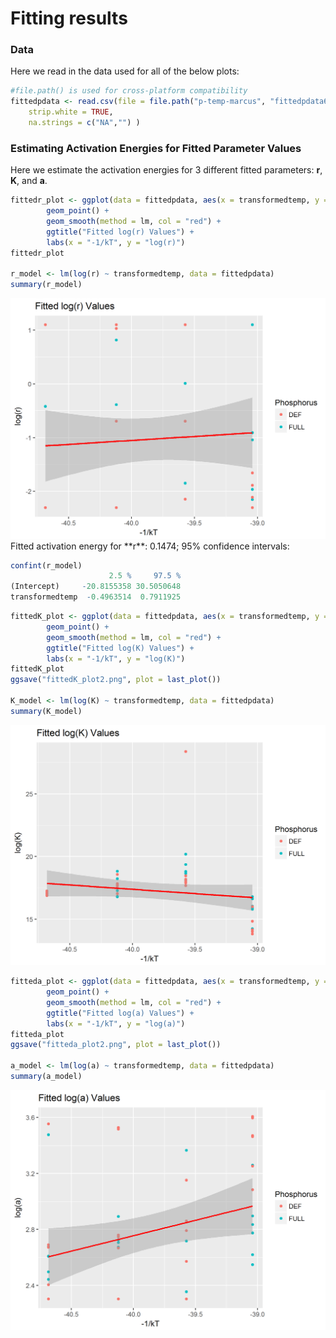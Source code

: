# Fitting results

### Data

Here we read in the data used for all of the below plots:
```r
#file.path() is used for cross-platform compatibility
fittedpdata <- read.csv(file = file.path("p-temp-marcus", "fittedpdata6.csv"),
	strip.white = TRUE,
	na.strings = c("NA","") )
```
### Estimating Activation Energies for Fitted Parameter Values

Here we estimate the activation energies for 3 different fitted parameters: **r**, **K**, and **a**.

```r
fittedr_plot <- ggplot(data = fittedpdata, aes(x = transformedtemp, y = log(r), color = Phosphorus)) +
        geom_point() +
        geom_smooth(method = lm, col = "red") +
        ggtitle("Fitted log(r) Values") +
        labs(x = "-1/kT", y = "log(r)")
fittedr_plot

r_model <- lm(log(r) ~ transformedtemp, data = fittedpdata)
summary(r_model) 
```
<img src="https://github.com/JoeyBernhardt/p-temp/blob/master/p-temp-marcus/plots/fittedr_plot2.png" width="600">
Fitted activation energy for **r**: 0.1474; 95% confidence intervals:

```r
confint(r_model)
                      2.5 %     97.5 %
(Intercept)     -20.8155358 30.5050648
transformedtemp  -0.4963514  0.7911925
```

```r
fittedK_plot <- ggplot(data = fittedpdata, aes(x = transformedtemp, y = log(K), color = Phosphorus)) +
        geom_point() +
        geom_smooth(method = lm, col = "red") +
        ggtitle("Fitted log(K) Values") +
        labs(x = "-1/kT", y = "log(K)")
fittedK_plot
ggsave("fittedK_plot2.png", plot = last_plot())

K_model <- lm(log(K) ~ transformedtemp, data = fittedpdata)
summary(K_model)
```
<img src="https://github.com/JoeyBernhardt/p-temp/blob/master/p-temp-marcus/plots/fittedK_plot2.png" width="600">

```r
fitteda_plot <- ggplot(data = fittedpdata, aes(x = transformedtemp, y = log(a), color = Phosphorus)) +
        geom_point() +
        geom_smooth(method = lm, col = "red") +
        ggtitle("Fitted log(a) Values") +
        labs(x = "-1/kT", y = "log(a)")
fitteda_plot
ggsave("fitteda_plot2.png", plot = last_plot())

a_model <- lm(log(a) ~ transformedtemp, data = fittedpdata)
summary(a_model)
```

<img src="https://github.com/JoeyBernhardt/p-temp/blob/master/p-temp-marcus/plots/fitteda_plot2.png" width="600">
